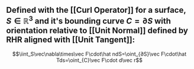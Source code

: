 ## Defined with the [[Curl Operator]] for a surface, $S\in\mathbb{R}^3$ and it's bounding curve $C=∂S$ with orientation relative to [[Unit Normal]] defined by RHR aligned with [[Unit Tangent]]:
$$\iint_S\vec\nabla\times\vec F\cdot\hat ndS=\oint_{∂S}\vec F\cdot\hat Tds=\oint_{C}\vec F\cdot d\vec r$$

